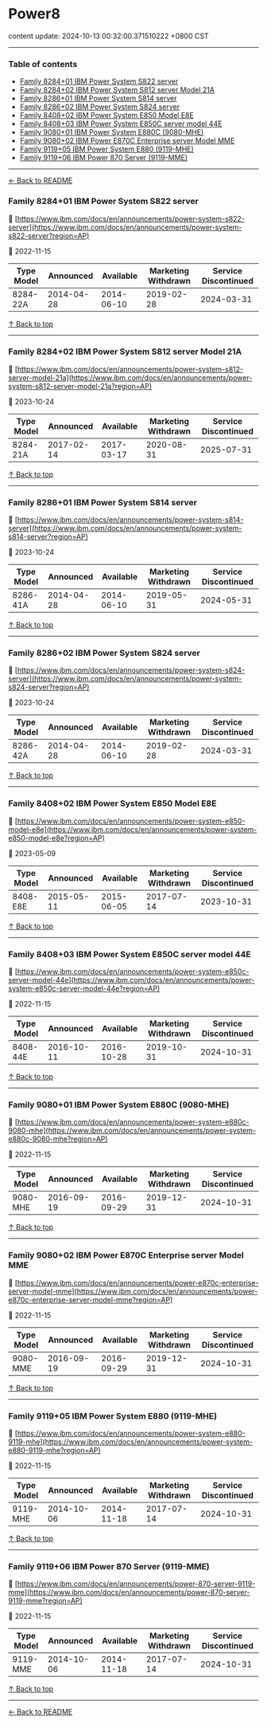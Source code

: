 # Power8

content update: 2024-10-13 00:32:00.371510222 +0800 CST

---

### Table of contents


- [Family 8284+01 IBM Power System S822 server](#family-828401-ibm-power-system-s822-server)
- [Family 8284+02 IBM Power System S812 server Model 21A](#family-828402-ibm-power-system-s812-server-model-21a)
- [Family 8286+01 IBM Power System S814 server](#family-828601-ibm-power-system-s814-server)
- [Family 8286+02 IBM Power System S824 server](#family-828602-ibm-power-system-s824-server)
- [Family 8408+02 IBM Power System E850 Model E8E](#family-840802-ibm-power-system-e850-model-e8e)
- [Family 8408+03 IBM Power System E850C server model 44E](#family-840803-ibm-power-system-e850c-server-model-44e)
- [Family 9080+01 IBM Power System E880C (9080-MHE)](#family-908001-ibm-power-system-e880c-9080-mhe)
- [Family 9080+02 IBM Power E870C Enterprise server Model MME](#family-908002-ibm-power-e870c-enterprise-server-model-mme)
- [Family 9119+05 IBM Power System E880 (9119-MHE)](#family-911905-ibm-power-system-e880-9119-mhe)
- [Family 9119+06 IBM Power 870 Server (9119-MME)](#family-911906-ibm-power-870-server-9119-mme)

---

[← Back to README](../README.md)





### Family 8284+01 IBM Power System S822 server

🔗 [https://www.ibm.com/docs/en/announcements/power-system-s822-server](https://www.ibm.com/docs/en/announcements/power-system-s822-server?region=AP)

📅 2022-11-15

| Type Model | Announced | Available | Marketing Withdrawn | Service Discontinued |
| --- | --- | --- | --- | --- |
| 8284-22A | 2014-04-28 | 2014-06-10 | 2019-02-28 | 2024-03-31 |






[↑ Back to top](#table-of-contents)

---





### Family 8284+02 IBM Power System S812 server Model 21A

🔗 [https://www.ibm.com/docs/en/announcements/power-system-s812-server-model-21a](https://www.ibm.com/docs/en/announcements/power-system-s812-server-model-21a?region=AP)

📅 2023-10-24

| Type Model | Announced | Available | Marketing Withdrawn | Service Discontinued |
| --- | --- | --- | --- | --- |
| 8284-21A | 2017-02-14 | 2017-03-17 | 2020-08-31 | 2025-07-31 |






[↑ Back to top](#table-of-contents)

---





### Family 8286+01 IBM Power System S814 server

🔗 [https://www.ibm.com/docs/en/announcements/power-system-s814-server](https://www.ibm.com/docs/en/announcements/power-system-s814-server?region=AP)

📅 2023-10-24

| Type Model | Announced | Available | Marketing Withdrawn | Service Discontinued |
| --- | --- | --- | --- | --- |
| 8286-41A | 2014-04-28 | 2014-06-10 | 2019-05-31 | 2024-05-31 |






[↑ Back to top](#table-of-contents)

---





### Family 8286+02 IBM Power System S824 server

🔗 [https://www.ibm.com/docs/en/announcements/power-system-s824-server](https://www.ibm.com/docs/en/announcements/power-system-s824-server?region=AP)

📅 2023-10-24

| Type Model | Announced | Available | Marketing Withdrawn | Service Discontinued |
| --- | --- | --- | --- | --- |
| 8286-42A | 2014-04-28 | 2014-06-10 | 2019-02-28 | 2024-03-31 |






[↑ Back to top](#table-of-contents)

---





### Family 8408+02 IBM Power System E850 Model E8E

🔗 [https://www.ibm.com/docs/en/announcements/power-system-e850-model-e8e](https://www.ibm.com/docs/en/announcements/power-system-e850-model-e8e?region=AP)

📅 2023-05-09

| Type Model | Announced | Available | Marketing Withdrawn | Service Discontinued |
| --- | --- | --- | --- | --- |
| 8408-E8E | 2015-05-11 | 2015-06-05 | 2017-07-14 | 2023-10-31 |






[↑ Back to top](#table-of-contents)

---





### Family 8408+03 IBM Power System E850C server model 44E

🔗 [https://www.ibm.com/docs/en/announcements/power-system-e850c-server-model-44e](https://www.ibm.com/docs/en/announcements/power-system-e850c-server-model-44e?region=AP)

📅 2022-11-15

| Type Model | Announced | Available | Marketing Withdrawn | Service Discontinued |
| --- | --- | --- | --- | --- |
| 8408-44E | 2016-10-11 | 2016-10-28 | 2019-10-31 | 2024-10-31 |






[↑ Back to top](#table-of-contents)

---





### Family 9080+01 IBM Power System E880C (9080-MHE)

🔗 [https://www.ibm.com/docs/en/announcements/power-system-e880c-9080-mhe](https://www.ibm.com/docs/en/announcements/power-system-e880c-9080-mhe?region=AP)

📅 2022-11-15

| Type Model | Announced | Available | Marketing Withdrawn | Service Discontinued |
| --- | --- | --- | --- | --- |
| 9080-MHE | 2016-09-19 | 2016-09-29 | 2019-12-31 | 2024-10-31 |






[↑ Back to top](#table-of-contents)

---





### Family 9080+02 IBM Power E870C Enterprise server Model MME

🔗 [https://www.ibm.com/docs/en/announcements/power-e870c-enterprise-server-model-mme](https://www.ibm.com/docs/en/announcements/power-e870c-enterprise-server-model-mme?region=AP)

📅 2022-11-15

| Type Model | Announced | Available | Marketing Withdrawn | Service Discontinued |
| --- | --- | --- | --- | --- |
| 9080-MME | 2016-09-19 | 2016-09-29 | 2019-12-31 | 2024-10-31 |






[↑ Back to top](#table-of-contents)

---





### Family 9119+05 IBM Power System E880 (9119-MHE)

🔗 [https://www.ibm.com/docs/en/announcements/power-system-e880-9119-mhe](https://www.ibm.com/docs/en/announcements/power-system-e880-9119-mhe?region=AP)

📅 2022-11-15

| Type Model | Announced | Available | Marketing Withdrawn | Service Discontinued |
| --- | --- | --- | --- | --- |
| 9119-MHE | 2014-10-06 | 2014-11-18 | 2017-07-14 | 2024-10-31 |






[↑ Back to top](#table-of-contents)

---





### Family 9119+06 IBM Power 870 Server (9119-MME)

🔗 [https://www.ibm.com/docs/en/announcements/power-870-server-9119-mme](https://www.ibm.com/docs/en/announcements/power-870-server-9119-mme?region=AP)

📅 2022-11-15

| Type Model | Announced | Available | Marketing Withdrawn | Service Discontinued |
| --- | --- | --- | --- | --- |
| 9119-MME | 2014-10-06 | 2014-11-18 | 2017-07-14 | 2024-10-31 |






[↑ Back to top](#table-of-contents)

---



[← Back to README](../README.md)